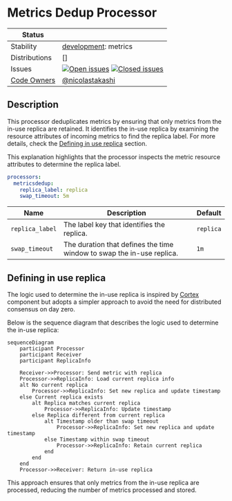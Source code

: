 # Metrics Dedup Processor

<!-- status autogenerated section -->
| Status        |           |
| ------------- |-----------|
| Stability     | [development]: metrics   |
| Distributions | [] |
| Issues        | [![Open issues](https://img.shields.io/github/issues-search/open-telemetry/opentelemetry-collector-contrib?query=is%3Aissue%20is%3Aopen%20label%3Aprocessor%2Fgroupby%20&label=open&color=orange&logo=opentelemetry)](https://github.com/open-telemetry/opentelemetry-collector-contrib/issues?q=is%3Aopen+is%3Aissue+label%3Aprocessor%2Fgroupby) [![Closed issues](https://img.shields.io/github/issues-search/open-telemetry/opentelemetry-collector-contrib?query=is%3Aissue%20is%3Aclosed%20label%3Aprocessor%2Fgroupby%20&label=closed&color=blue&logo=opentelemetry)](https://github.com/open-telemetry/opentelemetry-collector-contrib/issues?q=is%3Aclosed+is%3Aissue+label%3Aprocessor%2Fgroupby) |
| [Code Owners](https://github.com/open-telemetry/opentelemetry-collector-contrib/blob/main/CONTRIBUTING.md#becoming-a-code-owner)    | [@nicolastakashi](https://www.github.com/nicolastakashi) |

[development]: https://github.com/open-telemetry/opentelemetry-collector#development
<!-- end autogenerated section -->

## Description

This processor deduplicates metrics by ensuring that only metrics from the in-use replica are retained. It identifies the in-use replica by examining the resource attributes of incoming metrics to find the replica label. For more details, check the [Defining in use replica](#defining-in-use-replica) section.

This explanation highlights that the processor inspects the metric resource attributes to determine the replica label.

```yaml
processors:
  metricsdedup:
    replica_label: replica
    swap_timeout: 5m
```

| Name | Description | Default |
|------|-------------|---------|
| `replica_label` | The label key that identifies the replica. | `replica` |
| `swap_timeout` | The duration that defines the time window to swap the in-use replica. | `1m` |

## Defining in use replica

The logic used to determine the in-use replica is inspired by [Cortex](https://grafana.com/blog/2019/10/03/deduping-ha-prometheus-samples-in-cortex) component but adopts a simpler approach to avoid the need for distributed consensus on day zero.

Below is the sequence diagram that describes the logic used to determine the in-use replica:

```mermaid
sequenceDiagram
    participant Processor
    participant Receiver
    participant ReplicaInfo

    Receiver->>Processor: Send metric with replica
    Processor->>ReplicaInfo: Load current replica info
    alt No current replica
        Processor->>ReplicaInfo: Set new replica and update timestamp
    else Current replica exists
        alt Replica matches current replica
            Processor->>ReplicaInfo: Update timestamp
        else Replica different from current replica
            alt Timestamp older than swap timeout
                Processor->>ReplicaInfo: Set new replica and update timestamp
            else Timestamp within swap timeout
                Processor->>ReplicaInfo: Retain current replica
            end
        end
    end
    Processor->>Receiver: Return in-use replica
```

This approach ensures that only metrics from the in-use replica are processed, reducing the number of metrics processed and stored.
